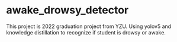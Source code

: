 # awake_drowsy_detector
This project is 2022 graduation project from YZU. Using yolov5 and knowledge distillation to recognize if student is drowsy or awake.
